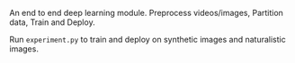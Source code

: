 An end to end deep learning module. Preprocess videos/images, Partition data, Train and Deploy.

Run `experiment.py` to train and deploy on synthetic images and naturalistic images.
